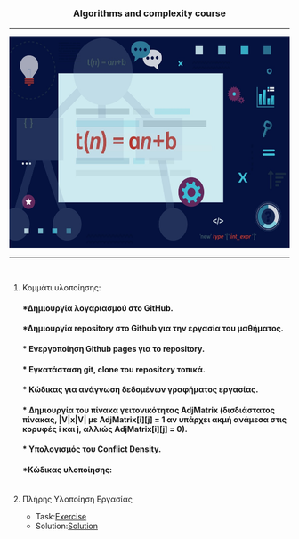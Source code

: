 <html>
<body>
<center><h3>Algorithms and complexity course</h3></center>
<hr>
<img src="https://github.com/vasnastos/Page_Images/blob/master/algorithms.jpg?raw=true" width="1024" height="380"></img>
<hr>
  <br>
  <ol>
    <li>Κομμάτι υλοποίησης:</li>
    <h4>*Δημιουργία λογαριασμού στο GitHub.</h4>
    <h4>*Δημιουργία repository στο Github για την εργασία του μαθήματος.</h4>
    <h4>* Ενεργοποίηση Github pages για το repository.</h4>
    <h4>* Εγκατάσταση git, clone του repository τοπικά.</h4>
    <h4>* Κώδικας για ανάγνωση δεδομένων γραφήματος εργασίας.</h4>
    <h4>* Δημιουργία του πίνακα γειτονικότητας AdjMatrix (δισδιάστατος πίνακας, |V|x|V| με AdjMatrix[i][j] = 1 αν υπάρχει ακμή ανάμεσα στις κορυφές i και j, αλλιώς AdjMatrix[i][j] = 0).</h4>
    <h4>* Υπολογισμός του Conflict Density.</h4>
    <h4>*Κώδικας υλοποίησης:</h4>
    <br>
   <li>Πλήρης Υλοποίηση Εργασίας</li>
    <ul>
<li>Task:<a href="https://github.com/vasnastos/Algorithms_and_complexity/blob/main/algo_complexity.pdf">Exercise</a></li>
<li>Solution:<a href="">Solution</a></li>
</ul>
  </ol>
</body>
</html>

